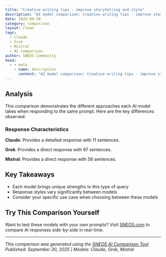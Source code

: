 ```yaml
---
title: "Creative writing tips - improve storytelling and style"
description: "AI model comparison: Creative writing tips - improve storytelling and style..."
date: 2025-09-30
category: comparison
layout: Clean
tags:
  - Claude
  - Grok
  - Mistral
  - AI Comparison
author: SNEOS Community
head:
  - - meta
    - name: description
      content: "AI model comparison: Creative writing tips - improve storytelling and style..."
---
```


<ChatComparison
  title="Creative writing tips - improve storytelling and style"
  prompt="Creative writing tips - improve storytelling and style"
  :responses='{
    "Claude": "# Creative Writing Tips: Elevate Your Storytelling \u0026 Style\n\n## **Storytelling Fundamentals**\n\n### Start with Strong Characters\n- **Give characters clear motivations** - What do they desperately want or need?\n- **Create compelling flaws** - Perfect characters are boring; flaws drive conflict\n- **Show character through action** - Let readers discover personality through what characters do, not just description\n\n### Master the Art of Conflict\n- **Layer your conflicts** - Internal struggles, interpersonal tensions, and external obstacles\n- **Raise the stakes progressively** - Each scene should escalate tension\n- **Make choices matter** - Every decision should have meaningful consequences\n\n### Structure for Impact\n- **Hook early** - Grab attention within the first few paragraphs\n- **Plant and payoff** - Set up story elements that resolve satisfyingly later\n- **Vary your pacing** - Alternate between intense moments and breathing room\n\n## **Style Enhancement Techniques**\n\n### Show, Don\u0027t Tell\n\u274C \u0022Sarah was angry\u0022  \n\u2705 \u0022Sarah\u0027s knuckles whitened around her coffee mug\u0022\n\n### Engage the Senses\n- Go beyond sight - include sounds, smells, textures, tastes\n- Use sensory details to establish mood and setting\n- Connect senses to emotions and memories\n\n### Dialogue That Sings\n- **Make it authentic** - People rarely speak in perfect sentences\n- **Give each character a unique voice** - Different backgrounds = different speech patterns\n- **Use subtext** - Characters often say one thing but mean another\n\n## **Advanced Techniques**\n\n### Control Your Point of View\n- **Stay consistent** - Don\u0027t head-hop unless intentional\n- **Use limitations creatively** - What your narrator can\u0027t know creates tension\n- **Consider reliability** - Unreliable narrators can add intrigue\n\n### Master Descriptions\n- **Choose specific over generic** - \u0022Crimson Honda Civic\u0022 vs. \u0022red car\u0022\n- **Integrate with action** - Don\u0027t stop the story for description blocks\n- **Use metaphors purposefully** - They should enhance meaning, not just sound pretty\n\n### Rhythm and Flow\n- **Vary sentence length** - Short sentences create tension. Longer sentences can build atmosphere and allow for more complex thoughts to develop naturally.\n- **Read aloud** - Your ear will catch awkward phrasing\n- **Use paragraph breaks strategically** - White space creates pacing\n\n## **Practical Exercises**\n\n1. **Character voice challenge** - Write the same scene from three different characters\u0027 perspectives\n2. **Sensory scenes** - Describe a location using only four senses (skip sight)\n3. **Dialogue polish** - Write a conversation where characters never directly say what they mean\n4. **Micro-fiction** - Tell a complete story in exactly 100 words\n\n## **Editing for Excellence**\n\n### First Draft Philosophy\n- **Give yourself permission to write badly** - You can\u0027t edit a blank page\n- **Focus on story first** - Get the plot and characters right before polishing prose\n\n### Revision Strategy\n- **Read for different elements separately** - Plot, character, dialogue, style\n- **Kill your darlings** - Beautiful sentences that don\u0027t serve the story must go\n- **Check for echoes** - Repeated words, phrases, or sentence structures\n\n### Final Polish\n- **Eliminate filter words** - \u0022She saw,\u0022 \u0022he felt,\u0022 \u0022they heard\u0022 create distance\n- **Strengthen verbs** - Replace weak verb \u002B adverb combinations\n- **Trust your readers** - Don\u0027t over-explain; let them infer meaning\n\nRemember: Great writing comes from rewriting. Every published author started with imperfect first drafts. Focus on improvement over perfection, and let your unique voice emerge through practice.",
    "Grok": "Improving your storytelling and style in creative writing requires a mix of practice, observation, and intentional refinement. Here are actionable tips to help you craft more compelling stories and develop a distinctive writing style:\n\n---\n\n### **1. Build Strong Foundations in Storytelling**\n- **Start with a Clear Structure**: Even if your story is nonlinear or experimental, having an underlying structure helps. Use frameworks like the Three-Act Structure (Beginning, Middle, End), Freytag\u2019s Pyramid, or the Hero\u2019s Journey as a starting point. These provide a roadmap while allowing room for creativity.\n- **Focus on Conflict and Stakes**: Every story thrives on tension. Whether it\u2019s internal (emotional struggles) or external (battles, mysteries), conflict drives the narrative. Make the stakes clear\u2014why does this matter to the characters and, by extension, the reader?\n- **Show, Don\u2019t Tell**: Instead of explaining emotions or events, let your characters\u2019 actions, dialogue, and surroundings reveal them. For example, instead of saying \u201CShe was angry,\u201D write, \u201CHer fists clenched, and her voice trembled as she spat out her words.\u201D\n- **Create Relatable Characters**: Give your characters distinct personalities, flaws, and desires. Let readers see their growth (or lack thereof) through their choices and reactions. Use backstories sparingly\u2014reveal them through actions or dialogue rather than lengthy exposition.\n- **Hook Early**: Grab readers from the first line or paragraph. Pose a question, present a striking image, or introduce an intriguing situation. For example: \u201CThe clock struck midnight, and the house began to breathe.\u201D\n\n---\n\n### **2. Develop Your Narrative Voice and Style**\n- **Find Your Unique Voice**: Your voice is your personality on the page. Read widely to understand different tones and styles, then experiment with what feels authentic to you. Are you witty, poetic, or stark? Write in a way that reflects how you see the world.\n- **Vary Sentence Structure**: Avoid monotony by mixing short, punchy sentences with longer, flowing ones. For example: \u201CHe ran. Heart pounding, legs burning, he pushed through the forest, branches clawing at his skin.\u201D This creates rhythm and mirrors the emotional intensity of the scene.\n- **Use Vivid Imagery and Sensory Details**: Paint pictures with words. Don\u2019t just say \u201CIt was a stormy night\u201D; describe the \u201Cwind howling like a wounded beast, rain lashing the windows in cold, relentless sheets.\u201D Engage all senses\u2014sight, sound, smell, touch, taste\u2014to immerse readers.\n- **Master Figurative Language**: Metaphors, similes, and personification can add depth. Compare a character\u2019s grief to \u201Ca stone sinking in still water\u201D or describe a city as \u201Ca beast that never sleeps.\u201D Be cautious not to overuse or mix metaphors, as it can confuse readers.\n- **Be Concise Yet Impactful**: Cut unnecessary words. Every sentence should serve the story\u2014either advancing the plot, revealing character, or building atmosphere. Avoid overwriting; trust readers to fill in gaps with their imagination.\n\n---\n\n### **3. Deepen Emotional Resonance**\n- **Tap into Universal Themes**: Write about experiences or emotions most people can relate to\u2014love, loss, fear, hope. Even in fantastical settings, grounding your story in human emotion makes it resonate.\n- **Let Characters Feel**: Show how events affect your characters emotionally through their body language, internal thoughts, or dialogue. Avoid naming emotions outright; let subtle cues speak for themselves.\n- **Create Empathy, Not Sympathy**: Don\u2019t make characters pitiful to gain readers\u2019 care. Instead, show their struggles, resilience, and humanity. Readers connect with characters who fight against odds, even if they fail.\n- **Use Subtext in Dialogue**: People rarely say exactly what they mean. Let characters speak in ways that hint at deeper feelings or conflicts. For example, instead of \u201CI\u2019m heartbroken,\u201D a character might say, \u201CIt\u2019s fine. I didn\u2019t need them anyway,\u201D while avoiding eye contact.\n\n---\n\n### **4. Enhance Plot and Pacing**\n- **Balance Action and Reflection**: Alternate between high-energy scenes (confrontations, discoveries) and quieter moments (character introspection, world-building). This gives readers time to breathe and connect with the story.\n- **Use Foreshadowing and Payoffs**: Plant subtle clues early that pay off later. A seemingly minor detail\u2014a broken clock, a stranger\u2019s glance\u2014can become significant, rewarding attentive readers.\n- **Avoid Predictability**: Surprise readers with unexpected twists, but ensure they\u2019re earned. A twist should feel inevitable in hindsight, not random. Build up to it with clues or character motivations.\n- **Control Pacing with Scene Length**: Short scenes or paragraphs quicken the pace for tension or action. Longer, descriptive passages slow it down for emotional depth or setting immersion.\n\n---\n\n### **5. Refine Through Craft and Practice**\n- **Read Like a Writer**: Analyze books, short stories, or poems you admire. Notice how authors handle dialogue, pacing, or imagery. Ask: What makes this scene gripping? How does their style evoke emotion?\n- **Write Regularly**: Set aside time each day or week to write, even if it\u2019s just 200 words. Use prompts, free-write, or work on your project. Consistency builds skill and confidence.\n- **Experiment with Perspective**: Try writing the same scene from different points of view (first person, third person limited, omniscient). See how it changes the tone or reader connection.\n- **Revise Ruthlessly**: First drafts are rarely perfect. Edit for clarity, tighten prose, and ensure every element serves the story. Read aloud to catch awkward phrasing or pacing issues.\n- **Seek Feedback**: Share your work with trusted peers, beta readers, or writing groups. Listen to critiques without defensiveness\u2014they reveal blind spots. Platforms like Wattpad or writing workshops can also help.\n\n---\n\n### **6. Avoid Common Pitfalls**\n- **Overloading with Adjectives/Adverbs**: Too many descriptive words can clutter your writing. Instead of \u201CShe ran very quickly,\u201D try \u201CShe sprinted.\u201D\n- **Clich\u00E9s**: Avoid overused phrases like \u201Cheart of gold\u201D or \u201Cdark and stormy night.\u201D Find fresh ways to express ideas.\n- **Info Dumps**: Don\u2019t overwhelm readers with backstory or world-building in one chunk. Weave details naturally into the narrative through dialogue or action.\n- **Inconsistent Character Behavior**: Ensure characters act in ways that align with their personalities or motivations, unless change is part of their arc.\n\n---\n\n### **7. Draw Inspiration from Life and Media**\n- **Observe People and Places**: Pay attention to how people interact, their quirks, and the small details of environments. Jot down interesting snippets of overheard conversations or striking visuals.\n- **Explore Other Art Forms**: Movies, music, and visual art can inspire mood, pacing, or themes. A haunting song might spark a melancholic story; a vibrant painting could inform your setting.\n- **Keep a Journal or Idea Notebook**: Capture random thoughts, dreams, or observations. These can become seeds for stories or unique character traits.\n\n---\n\n### **8. Play with Themes and Symbolism**\n- **Embed Deeper Meaning**: Use recurring motifs or symbols to underscore your story\u2019s themes. A wilting flower might represent loss; a locked door could symbolize fear of change.\n- **Don\u2019t Force It**: Let themes emerge organically from your characters\u2019 struggles or the plot. Overly heavy-handed symbolism can feel preachy or contrived.\n\n---\n\n### **Final Tip: Embrace Your Growth**\nWriting is a journey, not a destination. Allow yourself to write imperfectly, take risks, and learn from each piece. Over time, your storytelling and style will evolve into something uniquely yours. Keep challenging yourself\u2014try new genres, structures, or voices\u2014and never stop reading and learning.\n\nIf you have a specific story or style element you\u2019re working on, let me know, and I can provide more tailored advice!",
    "Mistral": "Improving your storytelling and writing style involves a combination of understanding craft techniques, practicing regularly, and cultivating a keen eye for detail. Here are some tips to help you enhance your creative writing:\n\n### Storytelling Tips\n\n1. **Develop Strong Characters**:\n   - **Depth**: Give your characters backgrounds, motivations, and flaws.\n   - **Consistency**: Ensure their actions and decisions align with their established traits.\n   - **Growth**: Allow characters to evolve over the course of the story.\n\n2. **Craft a Compelling Plot**:\n   - **Structure**: Use a clear narrative structure (e.g., three-act structure, hero\u0027s journey).\n   - **Conflict**: Introduce conflicts early and escalate them throughout the story.\n   - **Pacing**: Balance action, dialogue, and exposition to keep the reader engaged.\n\n3. **Create a Vivid Setting**:\n   - **Details**: Use sensory details to make the setting come alive.\n   - **Atmosphere**: Set the mood through descriptions of weather, lighting, and ambiance.\n   - **Relevance**: Ensure the setting influences the plot and characters.\n\n4. **Use Dialogue Effectively**:\n   - **Natural**: Make dialogue sound natural and authentic.\n   - **Purpose**: Use dialogue to reveal character, advance the plot, or provide exposition.\n   - **Subtext**: Include layers of meaning beneath the spoken words.\n\n5. **Build Tension and Suspense**:\n   - **Foreshadowing**: Plant hints about future events to build anticipation.\n   - **Cliffhangers**: End chapters or scenes with unresolved situations.\n   - **Pacing**: Vary the pace to create moments of tension and relief.\n\n### Style Tips\n\n1. **Show, Don\u0027t Tell**:\n   - **Descriptive Language**: Use vivid, sensory details to paint a picture.\n   - **Actions and Reactions**: Describe what characters do and how they react, rather than stating their emotions directly.\n\n2. **Vary Sentence Structure**:\n   - **Length**: Mix short, medium, and long sentences to create rhythm.\n   - **Complexity**: Use simple, compound, and complex sentences to add variety.\n\n3. **Choose Words Carefully**:\n   - **Precision**: Use specific, descriptive words rather than generic ones.\n   - **Connotation**: Be aware of the emotional associations of words.\n   - **Economy**: Avoid unnecessary words and repetition.\n\n4. **Use Metaphors and Similes**:\n   - **Creativity**: Come up with fresh, original comparisons.\n   - **Relevance**: Ensure metaphors and similes enhance the story\u0027s themes and mood.\n\n5. **Maintain Consistency**:\n   - **Voice**: Keep the narrative voice consistent throughout.\n   - **Tone**: Maintain a consistent emotional tone appropriate to the story.\n\n### Practical Tips\n\n1. **Read Widely**:\n   - **Genres**: Explore different genres to broaden your perspective.\n   - **Craft**: Study how other authors handle plot, character, and style.\n\n2. **Write Regularly**:\n   - **Practice**: Set aside time each day to write.\n   - **Experiment**: Try different styles, genres, and techniques.\n\n3. **Revise and Edit**:\n   - **Drafts**: Write multiple drafts, focusing on different aspects (plot, character, style) in each.\n   - **Feedback**: Seek feedback from peers, writing groups, or beta readers.\n\n4. **Observe the World**:\n   - **Details**: Pay attention to the small details in your environment.\n   - **People**: Observe how people interact and behave.\n\n5. **Stay Organized**:\n   - **Outlines**: Use outlines to plan your story.\n   - **Notes**: Keep notes on characters, settings, and plot points.\n\nBy focusing on these tips, you can significantly improve your storytelling and writing style. Happy writing!"
  }'
  published-date="22:46"
/>

## Analysis

This comparison demonstrates the different approaches each AI model takes when responding to the same prompt. Here are the key differences observed:

### Response Characteristics

**Claude**: Provides a detailed response with 11 sentences. 

**Grok**: Provides a direct response with 97 sentences. 

**Mistral**: Provides a direct response with 56 sentences. 

## Key Takeaways

- Each model brings unique strengths to this type of query
- Response styles vary significantly between models
- Consider your specific use case when choosing between these models

## Try This Comparison Yourself

Want to test these models with your own prompts? Visit [SNEOS.com](https://sneos.com) to compare AI responses side-by-side in real-time.

---

*This comparison was generated using the [SNEOS AI Comparison Tool](https://sneos.com)*
*Published: September 30, 2025 | Models: Claude, Grok, Mistral*

